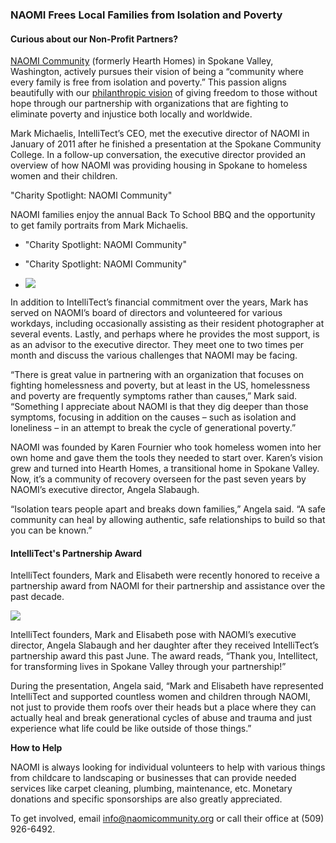 

### NAOMI Frees Local Families from Isolation and Poverty

#### **Curious about our Non-Profit Partners?**

[NAOMI Community](https://www.naomicommunity.org/) (formerly Hearth Homes) in Spokane Valley, Washington, actively pursues their vision of being a “community where every family is free from isolation and poverty.” This passion aligns beautifully with our [philanthropic vision](/philanthropy/) of giving freedom to those without hope through our partnership with organizations that are fighting to eliminate poverty and injustice both locally and worldwide.

Mark Michaelis, IntelliTect’s CEO, met the executive director of NAOMI in January of 2011 after he finished a presentation at the Spokane Community College. In a follow-up conversation, the executive director provided an overview of how NAOMI was providing housing in Spokane to homeless women and their children.

 "Charity Spotlight: NAOMI Community"

NAOMI families enjoy the annual Back To School BBQ and the opportunity to get family portraits from Mark Michaelis.

-  "Charity Spotlight: NAOMI Community"
    
-  "Charity Spotlight: NAOMI Community"
    
- ![](https://intellitect.comhttps://intellitect.com/wp-content/uploads/2019/08/NAOMI-2-1024x683.webp)
    

In addition to IntelliTect’s financial commitment over the years, Mark has served on NAOMI’s board of directors and volunteered for various workdays, including occasionally assisting as their resident photographer at several events. Lastly, and perhaps where he provides the most support, is as an advisor to the executive director. They meet one to two times per month and discuss the various challenges that NAOMI may be facing.

“There is great value in partnering with an organization that focuses on fighting homelessness and poverty, but at least in the US, homelessness and poverty are frequently symptoms rather than causes,” Mark said. “Something I appreciate about NAOMI is that they dig deeper than those symptoms, focusing in addition on the causes – such as isolation and loneliness – in an attempt to break the cycle of generational poverty.”

NAOMI was founded by Karen Fournier who took homeless women into her own home and gave them the tools they needed to start over. Karen’s vision grew and turned into Hearth Homes, a transitional home in Spokane Valley. Now, it’s a community of recovery overseen for the past seven years by NAOMI’s executive director, Angela Slabaugh.

“Isolation tears people apart and breaks down families,” Angela said. “A safe community can heal by allowing authentic, safe relationships to build so that you can be known.”

#### IntelliTect's Partnership Award

IntelliTect founders, Mark and Elisabeth were recently honored to receive a partnership award from NAOMI for their partnership and assistance over the past decade.

![](https://intellitect.comhttps://intellitect.com/wp-content/uploads/2019/08/Naomi-Award-1024x683.webp)

IntelliTect founders, Mark and Elisabeth pose with NAOMI’s executive director, Angela Slabaugh and her daughter after they received IntelliTect’s partnership award this past June. The award reads, “Thank you, Intellitect, for transforming lives in Spokane Valley through your partnership!”

During the presentation, Angela said, “Mark and Elisabeth have represented IntelliTect and supported countless women and children through NAOMI, not just to provide them roofs over their heads but a place where they can actually heal and break generational cycles of abuse and trauma and just experience what life could be like outside of those things.”

**How to Help**

NAOMI is always looking for individual volunteers to help with various things from childcare to landscaping or businesses that can provide needed services like carpet cleaning, plumbing, maintenance, etc. Monetary donations and specific sponsorships are also greatly appreciated.

To get involved, email info@naomicommunity.org or call their office at (509) 926-6492.
